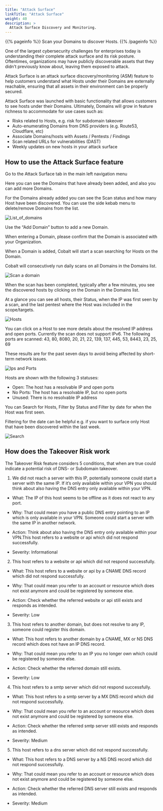 ```yaml
---
title: "Attack Surface"
linkTitle: "Attack Surface"
weight: 40
description: >
  Attack Surface Discovery and Monitoring.
---
```


{{% pageinfo %}}
Scan your Domains to discover Hosts.
{{% /pageinfo %}}

One of the largest cybersecurity challenges for enterprises today is understanding their complete attack surface and its risk posture. Oftentimes, organizations may have publicly discoverable assets that they didn’t previously know about, leaving them exposed to attack.

Attack Surface is an attack surface discovery/monitoring (ASM) feature to help customers understand what Hosts under their Domains are externally reachable, ensuring that all assets in their environment can be properly secured.

Attack Surface was launched with basic functionality that allows customers to see hosts under their Domains. Ultimately, Domains will grow in feature richness to accommodate for use cases such as:

- Risks related to Hosts, e.g. risk for subdomain takeover
- Auto-enumerating Domains from DNS providers (e.g. Route53, Cloudflare, etc)
- Associate Domains/hosts with Assets / Pentests / Findings
- Scan related URLs for vulnerabilities (DAST)
- Weekly updates on new hosts in your attack surface

## How to use the Attack Surface feature

Go to the Attack Surface tab in the main left navigation menu

Here you can see the Domains that have already been added, and also you can add more Domains.

For the Domains already added you can see the Scan status and how many Host have been discovered. You can use the side kebab menu to delete/remove Domains from the list.

![List_of_domains](/deepdive/listofdomains.png "List_of_domains")

Use the “Add Domain” button to add a new Domain.

When entering a Domain, please confirm that the Domain is associated with your Organization.

When a Domain is added, Cobalt will start a scan searching for Hosts on the Domain.

Cobalt will consecutively run daily scans on all Domains in the Domains list.

![Scan a domain](/deepdive/scanadomain.png "Scan a Domain")

When the scan has been completed, typically after a few minutes, you see the discovered hosts by clicking on the Domain in the Domains list.

At a glance you can see all hosts, their Status, when the IP was first seen by a scan, and the last pentest where the Host was included in the scope/targets.

![Hosts](/deepdive/hosts.png "List of Hosts")

You can click on a Host to see more details about the resolved IP address and open ports. Currently the scan does not support IPv6. The following ports are scanned: 43, 80, 8080, 20, 21, 22, 139, 137, 445, 53, 8443, 23, 25, 69

These results are for the past seven days to avoid being affected by short-term network issues.

![Ips and Ports](/deepdive/ipsandports.png "IPs and Ports")

Hosts are shown with the following 3 statuses:

- Open: The host has a resolvable IP and open ports
- No Ports: The host has a resolvable IP, but no open ports
- Unused: There is no resolvable IP address

You can Search for Hosts, Filter by Status and Filter by date for when the Host was first seen.

Filtering for the date can be helpful e.g. if you want to surface only Host that have been discovered within the last week.

![Search](/deepdive/search.png "Search")

## How does the Takeover Risk work

The Takeover Risk feature considers 5 conditions, that when are true could indicate a potential risk of DNS- or Subdomain takeover.

1.  We did not reach a server with this IP, potentially someone could start a server with the same IP. If it’s only available within your VPN you should think about also having the DNS entry only available within your VPN.

* What: The IP of this host seems to be offline as it does not react to any port.

* Why: That could mean you have a public DNS entry pointing to an IP which is only available in your VPN. Someone could start a server with the same IP in another network.

* Action: Think about also having the DNS entry only available within your VPN.This host refers to a website or api which did not respond successfully.

* Severity: Informational

2. This host refers to a website or api which did not respond successfully.

* What: This host refers to a website or api by a CNAME DNS record which did not respond successfully.

* Why: That could mean you refer to an account or resource which does not exist anymore and could be registered by someone else.

* Action: Check whether the referred website or api still exists and responds as intended.

* Severity: Low

3. This host refers to another domain, but does not resolve to any IP, someone could register this domain.

* What: This host refers to another domain by a CNAME, MX or NS DNS record which does not have an IP DNS record.

* Why: That could mean you refer to an IP you no longer own which could be registered by someone else.

* Action: Check whether the referred domain still exists.

* Severity: Low


4. This host refers to a smtp server which did not respond successfully.

* What: This host refers to a smtp server by a MX DNS record which did not respond successfully.

* Why: That could mean you refer to an account or resource which does not exist anymore and could be registered by someone else.

* Action: Check whether the referred smtp server still exists and responds as intended.

* Severity: Medium

5. This host refers to a dns server which did not respond successfully.

* What: This host refers to a DNS server by a NS DNS record which did not respond successfully.

* Why: That could mean you refer to an account or resource which does not exist anymore and could be registered by someone else.

* Action: Check whether the referred DNS server still exists and responds as intended.

* Severity: Medium

